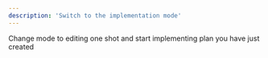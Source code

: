 ```yaml
---
description: 'Switch to the implementation mode'
---
```

Change mode to editing one shot and start implementing plan you have just created